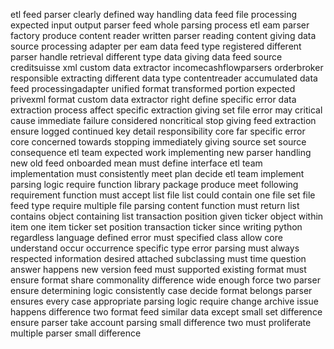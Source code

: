 etl feed parser clearly defined way handling data feed file processing expected input output parser feed whole parsing process etl eam parser factory produce content reader written parser reading content giving data source processing adapter per eam data feed type registered different parser handle retrieval different type data giving data feed source creditsuisse xml custom data extractor incomecashflowparsers orderbroker responsible extracting different data type contentreader accumulated data feed processingadapter unified format transformed portion expected privexml format custom data extractor right define specific error data extraction process affect specific extraction giving set file error may critical cause immediate failure considered noncritical stop giving feed extraction ensure logged continued key detail responsibility core far specific error core concerned towards stopping immediately giving source set source consequence etl team expected work implementing new parser handling new old feed onboarded mean must define interface etl team implementation must consistently meet plan decide etl team implement parsing logic require function library package produce meet following requirement function must accept list file list could contain one file set file feed type require multiple file parsing content function must return list contains object containing list transaction position given ticker object within item one item ticker set position transaction ticker since writing python regardless language defined error must specified class allow core understand occur occurrence specific type error parsing must always respected information desired attached subclassing must time question answer happens new version feed must supported existing format must ensure format share commonality difference wide enough force two parser ensure determining logic consistently case decide format belongs parser ensures every case appropriate parsing logic require change archive issue happens difference two format feed similar data except small set difference ensure parser take account parsing small difference two must proliferate multiple parser small difference